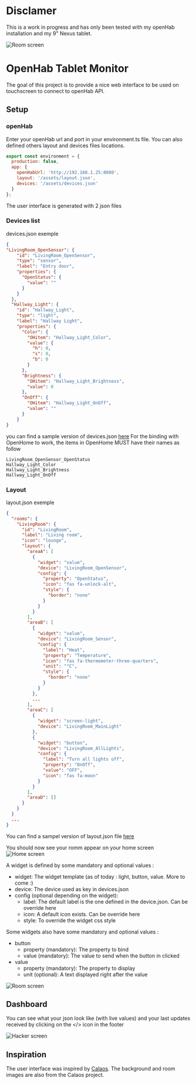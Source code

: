 # Disclamer
This is a work in progress and has only been tested with my openHab installation and my 9" Nexus tablet.

![Room screen](readme_files/banner.png)

# OpenHab Tablet Monitor

The goal of this project is to provide a nice web interface to be used on touchscreen to connect to openHab API.

## Setup

### openHab

Enter your openHab url and port in your environment.ts file. You can also defined others layout and devices files locations.

```javascript
export const environment = {
  production: false,
  app: {
    openHabUrl: 'http://192.168.1.25:8080',
    layout: '/assets/layout.json',
    devices: '/assets/devices.json'
  }
};
```


The user interface is generated with 2 json files

### Devices list
devices.json exemple

```json
{
"LivingRoom_OpenSensor": {
    "id": "LivingRoom_OpenSensor",
    "type": "sensor",
    "label": "Entry door",
    "properties": {
      "OpenStatus": {
        "value": ""
      }
    }
  },
  "Hallway_Light": {
    "id": "Hallway_Light",
    "type": "light",
    "label": "Hallway Light",
    "properties": {
      "Color": {
        "OHitem": "Hallway_Light_Color",
        "value": {
          "h": 0,
          "s": 0,
          "b": 0
        }
      },
      "Brightness": {
        "OHitem": "Hallway_Light_Brightness",
        "value": 0
      },
      "OnOff": {
        "OHitem": "Hallway_Light_OnOff",
        "value": ""
      }
    }
}
```

you can find a sample version of devices.json [here](src/assets/devices.json)
For the binding with OpenHome to work, the items in OpenHome MUST have their names as follow

```
LivingRoom_OpenSensor_OpenStatus
Hallway_Light_Color
Hallway_Light_Brightness
Hallway_Light_OnOff
```

### Layout
layout.json exemple

```json
{
  "rooms": {
    "LivingRoom": {
      "id": "LivingRoom",
      "label": "Living room",
      "icon": "lounge",
      "layout": {
        "areaA": [
          {
            "widget": "value",
            "device": "LivingRoom_OpenSensor",
            "config": {
              "property": "OpenStatus",
              "icon": "fas fa-unlock-alt",
              "style": {
                "border": "none"
              }
            }
          }
        ],
        "areaB": [
          {
            "widget": "value",
            "device": "LivingRoom_Sensor",
            "config": {
              "label": "Heat",
              "property": "Temperature",
              "icon": "fas fa-thermometer-three-quarters",
              "unit": "°C",
              "style": {
                "border": "none"
              }
            }
          },
          ...
        ],
        "areaC": [
          {
            "widget": "screen-light",
            "device": "LivingRoom_MainLight"
          },
          {
            "widget": "button",
            "device": "LivingRoom_AllLights",
            "config": {
              "label": "Turn all lights off",
              "property": "OnOff",
              "value": "OFF",
              "icon": "fas fa-moon"
            }
          }
        ],
        "areaD": []
      }
    }
  }
  ...
}
```
You can find a sampel version of layout.json file [here](src/assets/layout.json)

You should now see your romm appear on your home screen
![Home screen](readme_files/sc_home.png)

A widget is defined by some mandatory and optional values :
* widget: The widget template (as of today : light, button, value. More to come :)
* device: The device used as key in devices.json
* config (optional depending on the widget):
  * label: The default label is the one defined in the device.json. Can be override here
  * icon: A default icon exists. Can be override here
  * style: To override the widget css style

Some widgets also have some mandatory and optional values :
* button
  * property (mandatory): The property to bind
  * value (mandatory): The value to send when the button in clicked
* value
  * property (mandatory): The property to display
  * unit (optional): A text displayed right after the value

![Room screen](readme_files/sc_livingroom_rules.png)

## Dashboard
You can see what your json look like (with live values) and your last updates received by clicking on the </> icon in the footer

![Hacker screen](readme_files/sc_dashboard.png)

## Inspiration

The user interface was inspired by [Calaos](https://calaos.fr/en/). The background and room images are also from the Calaos project.
